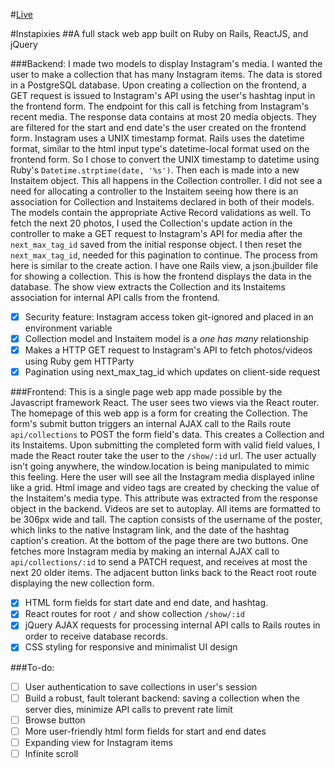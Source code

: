 #[Live](http://instapixies.herokuapp.com)

#Instapixies
##A full stack web app built on Ruby on Rails, ReactJS, and jQuery

###Backend:
I made two models to display Instagram's media. I wanted the user to make a collection that has many Instagram items. The data is stored in a PostgreSQL database. Upon creating a collection on the frontend, a GET request is issued to Instagram's API using the user's hashtag input in the frontend form. The endpoint for this call is fetching from Instagram's recent media. The response data contains at most 20 media objects. They are filtered for the start and end date's the user created on the frontend form. Instagram uses a UNIX timestamp format. Rails uses the datetime format, similar to the html input type's datetime-local format used on the frontend form. So I chose to convert the UNIX timestamp to datetime using Ruby's `Datetime.strptime(date, '%s')`. Then each is made into a new Instaitem object. This all happens in the Collection controller. I did not see a need for allocating a controller to the Instaitem seeing how there is an association for Collection and Instaitems declared in both of their models. The models contain the appropriate Active Record validations as well. To fetch the next 20 photos, I used the Collection's update action in the controller to make a GET request to Instagram's API for media after the `next_max_tag_id` saved from the initial response object. I then reset the `next_max_tag_id`, needed for this pagination to continue. The process from here is similar to the create action. I have one Rails view, a json.jbuilder file for showing a collection. This is how the frontend displays the data in the database. The show view extracts the Collection and its Instaitems association for internal API calls from the frontend.

- [x] Security feature: Instagram access token git-ignored and placed in an environment variable
- [x] Collection model and Instaitem model is a _one has many_ relationship
- [x] Makes a HTTP GET request to Instagram's API to fetch photos/videos using Ruby gem HTTParty
- [x] Pagination using next_max_tag_id which updates on client-side request

###Frontend:
This is a single page web app made possible by the Javascript framework React. The user sees two views via the React router. The homepage of this web app is a form for creating the Collection. The form's submit button triggers an internal AJAX call to the Rails route `api/collections` to POST the form field's data. This creates a Collection and its Instaitems. Upon submitting the completed form with valid field values, I made the React router take the user to the `/show/:id` url. The user actually isn't going anywhere, the window.location is being manipulated to mimic this feeling. Here the user will see all the Instagram media displayed inline like a grid. Html image and video tags are created by checking the value of the Instaitem's media type. This attribute was extracted from the response object in the backend. Videos are set to autoplay. All items are formatted to be 306px wide and tall. The caption consists of the username of the poster, which links to the native Instagram link, and the date of the hashtag caption's creation. At the bottom of the page there are two buttons. One fetches more Instagram media by making an internal AJAX call to `api/collections/:id` to send a PATCH request, and receives at most the next 20 older items. The adjacent button links back to the React root route displaying the new collection form.

- [x] HTML form fields for start date and end date, and hashtag.
- [x] React routes for root `/` and show collection `/show/:id`
- [x] jQuery AJAX requests for processing internal API calls to Rails routes in order to receive database records.
- [x] CSS styling for responsive and minimalist UI design

###To-do:
- [ ] User authentication to save collections in user's session
- [ ] Build a robust, fault tolerant backend: saving a collection when the server dies, minimize API calls to prevent rate limit
- [ ] Browse button
- [ ] More user-friendly html form fields for start and end dates 
- [ ] Expanding view for Instagram items
- [ ] Infinite scroll
